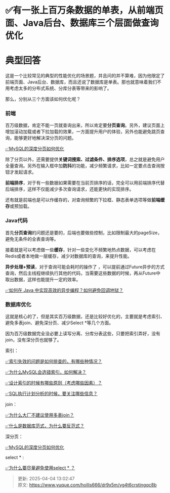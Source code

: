 # ✅有一张上百万条数据的单表，从前端页面、Java后台、数据库三个层面做查询优化

# 典型回答


这是一个比较常见的典型的性能优化的场景题，并且问的并不算难，因为他限定了前端页面、Java后台、数据库，而且还说了数据库是单表。那也就意味着我们不用考虑太多的分布式系统、分库分表等带来的影响了。



那么，分别从三个方面该如何优化呢？



### 前端


百万级数据，肯定不能一页就查询出来，所以肯定要**分页查询**。另外，建议页面上增加滚动加载或者下拉加载的效果，一方面提升用户的体验，另外也能避免跳页查询，能够更好地解决深分页的问题。



[✅MySQL的深度分页如何优化](https://www.yuque.com/hollis666/dr9x5m/et8lo7l10rg7g7iy)



除了分页以外，还需要提供**关键词搜索、过滤条件、排序选项**，总之就是避免用户全量查询。另外在输入框中加**防抖**的功能，减少频繁请求，比如一定要点击查询按钮才发起请求。



**前端排序**，对于有一些数据如果需要在当前页排序的话，完全可以用前端排序代替后端排序，这样不仅能减少多次查询请求，还能更快的实现排序。



还有就是前端也是可以作缓存的，对查询频繁的下拉框、静态表单选项等做**前端缓存**或预加载。



### Java代码


首先**分页查询**的问题还是要的，后端也要做些控制，比如限制最大的pageSize，避免无条件的全表查询等。



接着就是可以考虑做一些**缓存**，针对一些变化不频繁地热点数据，可以考虑在Redis或者本地做一层缓存，减少对数据库的查询，来提升性能。



**异步处理+预读**，对于查询可能会耗时的操作了 ，可以提前通过Future异步的方式查询，然后主线程继续执行其他的代码，当需要这些数据的时候，再从Future中取出数据，这样也能提升一定的效率。



[✅如何在 Java 中实现高效的异步编程？如何避免回调地狱？](https://www.yuque.com/hollis666/dr9x5m/pi2oou7n45oxtq7s)



### 数据库优化


这就是核心的了，但是其实百万级数据，还是比较好优化的，主要就是考虑索引、避免多表join、避免深分页、减少Select *等几个方面。



因为百万级数据完全没必要上读写分离、分库分表这些，只要把索引弄好，没有join，没有深分页也就够了。



索引：



[✅索引失效的问题是如何排查的，有哪些种情况？](https://www.yuque.com/hollis666/dr9x5m/sgkrtodriyoliden)



[✅为什么MySQL会选错索引，如何解决？](https://www.yuque.com/hollis666/dr9x5m/ghy5i20ie717exee)



[✅设计索引的时候有哪些原则（考虑哪些因素）？](https://www.yuque.com/hollis666/dr9x5m/ygxb9f)



[✅SQL执行计划分析的时候，要关注哪些信息？](https://www.yuque.com/hollis666/dr9x5m/fho0bamf4qpcril5)



join：



[✅为什么大厂不建议使用多表join？](https://www.yuque.com/hollis666/dr9x5m/qt4krg)



[✅什么是数据库范式，为什么要反范式？](https://www.yuque.com/hollis666/dr9x5m/ebavvu)



深分页：



[✅MySQL的深度分页如何优化](https://www.yuque.com/hollis666/dr9x5m/et8lo7l10rg7g7iy)



select * :



[✅为什么要尽量避免使用select * ？](https://www.yuque.com/hollis666/dr9x5m/wgmpg7gsqhbc9vmi)





> 更新: 2025-04-04 13:02:47  
> 原文: <https://www.yuque.com/hollis666/dr9x5m/vg4t6crstingqc8b>